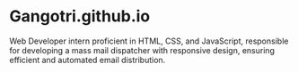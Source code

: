 # Gangotri.github.io
Web Developer intern proficient in HTML, CSS, and JavaScript, responsible for developing a mass mail dispatcher with responsive design, ensuring efficient and automated email distribution. 
